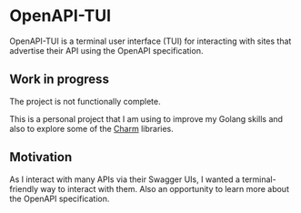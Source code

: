# OpenAPI-TUI

OpenAPI-TUI is a terminal user interface (TUI) for interacting with sites that
advertise their API using the OpenAPI specification.

## Work in progress

The project is not functionally complete.

This is a personal project that I am using to improve my Golang skills and also to
explore some of the [Charm](https://github.com/charmbracelet) libraries.

## Motivation

As I interact with many APIs via their Swagger UIs, I wanted a terminal-friendly way to interact with them.
Also an opportunity to learn more about the OpenAPI specification.



